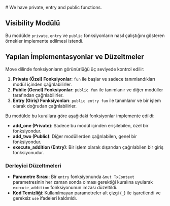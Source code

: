 # We have private, entry and public functions.
## Visibility Modülü

Bu modülde `private`, `entry` ve `public` fonksiyonların nasıl çalıştığını gösteren örnekler implemente edilmesi istendi.

## Yapılan İmplementasyonlar ve Düzeltmeler

Move dilinde fonksiyonların görünürlüğü üç seviyede kontrol edilir:

1.  **Private (Özel) Fonksiyonlar**: `fun` ile başlar ve sadece tanımlandıkları modül içinden çağrılabilirler.
2.  **Public (Genel) Fonksiyonlar**: `public fun` ile tanımlanır ve diğer modüller tarafından çağrılabilirler.
3.  **Entry (Giriş) Fonksiyonları**: `public entry fun` ile tanımlanır ve bir işlem olarak doğrudan çağrılabilirler.

Bu modülde bu kurallara göre aşağıdaki fonksiyonlar implemente edildi:

- **add_one (Private)**: Sadece bu modül içinden erişilebilen, özel bir fonksiyondur.
- **add_two (Public)**: Diğer modüllerden çağrılabilen, genel bir fonksiyondur.
- **execute_addition (Entry)**: Bir işlem olarak dışarıdan çağrılabilen bir giriş fonksiyonudur.

### Derleyici Düzeltmeleri
- **Parametre Sırası**: Bir `entry` fonksiyonunda `&mut TxContext` parametresinin her zaman sonda olması gerektiği kuralına uyularak `execute_addition` fonksiyonunun imzası düzeltildi.
- **Kod Temizliği**: Kullanılmayan parametreler alt çizgi (`_`) ile işaretlendi ve gereksiz `use` ifadeleri kaldırıldı.
